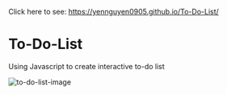 Click here to see: https://yennguyen0905.github.io/To-Do-List/


# To-Do-List
Using Javascript to create interactive to-do list


![to-do-list-image](https://user-images.githubusercontent.com/55595605/94987870-69205980-0537-11eb-9cc7-2691dbaa9ea6.jpg)
